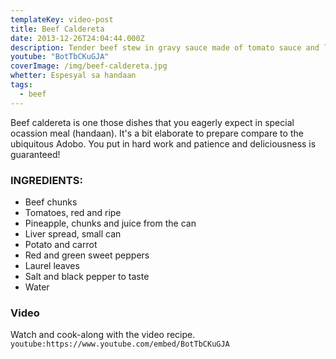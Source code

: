 ```yaml
---
templateKey: video-post
title: Beef Caldereta
date: 2013-12-26T24:04:44.000Z
description: Tender beef stew in gravy sauce made of tomato sauce and liver spread
youtube: "BotTbCKuGJA"
coverImage: /img/beef-caldereta.jpg
whetter: Espesyal sa handaan
tags:
  - beef
---
```


Beef caldereta is one those dishes that you eagerly expect in special ocassion meal (handaan). It's a bit elaborate to prepare compare to the ubiquitous Adobo. You put in hard work and patience and deliciousness is guaranteed!

### INGREDIENTS:

- Beef chunks
- Tomatoes, red and ripe
- Pineapple, chunks and juice from the can
- Liver spread, small can
- Potato and carrot
- Red and green sweet peppers
- Laurel leaves
- Salt and black pepper to taste
- Water

### Video
Watch and cook-along with the video recipe.
`youtube:https://www.youtube.com/embed/BotTbCKuGJA`
